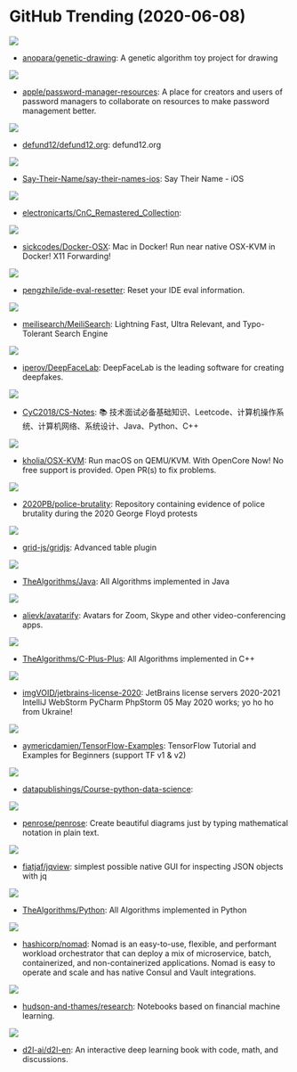# GitHub Trending (2020-06-08)

![](https://img.shields.io/badge/Python-New%20476-green?style=flat-square&logo=appveyor)
- [anopara/genetic-drawing](https://github.com/anopara/genetic-drawing): A genetic algorithm toy project for drawing

![](https://img.shields.io/badge/JavaScript-New%20882-green?style=flat-square&logo=appveyor)
- [apple/password-manager-resources](https://github.com/apple/password-manager-resources): A place for creators and users of password managers to collaborate on resources to make password management better.

![](https://img.shields.io/badge/JavaScript-New%2031-green?style=flat-square&logo=appveyor)
- [defund12/defund12.org](https://github.com/defund12/defund12.org): defund12.org

![](https://img.shields.io/badge/Swift-New%2057-green?style=flat-square&logo=appveyor)
- [Say-Their-Name/say-their-names-ios](https://github.com/Say-Their-Name/say-their-names-ios): Say Their Name - iOS

![](https://img.shields.io/badge/C%2B%2B-New%202-green?style=flat-square&logo=appveyor)
- [electronicarts/CnC_Remastered_Collection](https://github.com/electronicarts/CnC_Remastered_Collection): 

![](https://img.shields.io/badge/Dockerfile-New%20719-green?style=flat-square&logo=appveyor)
- [sickcodes/Docker-OSX](https://github.com/sickcodes/Docker-OSX): Mac in Docker! Run near native OSX-KVM in Docker! X11 Forwarding!

![](https://img.shields.io/badge/Java-New%2085-green?style=flat-square&logo=appveyor)
- [pengzhile/ide-eval-resetter](https://github.com/pengzhile/ide-eval-resetter): Reset your IDE eval information.

![](https://img.shields.io/badge/Rust-New%20213-green?style=flat-square&logo=appveyor)
- [meilisearch/MeiliSearch](https://github.com/meilisearch/MeiliSearch): Lightning Fast, Ultra Relevant, and Typo-Tolerant Search Engine

![](https://img.shields.io/badge/Python-New%20383-green?style=flat-square&logo=appveyor)
- [iperov/DeepFaceLab](https://github.com/iperov/DeepFaceLab): DeepFaceLab is the leading software for creating deepfakes.

![](https://img.shields.io/badge/Java-New%20187-green?style=flat-square&logo=appveyor)
- [CyC2018/CS-Notes](https://github.com/CyC2018/CS-Notes): 📚 技术面试必备基础知识、Leetcode、计算机操作系统、计算机网络、系统设计、Java、Python、C++

![](https://img.shields.io/badge/Shell-New%20165-green?style=flat-square&logo=appveyor)
- [kholia/OSX-KVM](https://github.com/kholia/OSX-KVM): Run macOS on QEMU/KVM. With OpenCore Now! No free support is provided. Open PR(s) to fix problems.

![](https://img.shields.io/badge/Go-New%20369-green?style=flat-square&logo=appveyor)
- [2020PB/police-brutality](https://github.com/2020PB/police-brutality): Repository containing evidence of police brutality during the 2020 George Floyd protests

![](https://img.shields.io/badge/TypeScript-New%20167-green?style=flat-square&logo=appveyor)
- [grid-js/gridjs](https://github.com/grid-js/gridjs): Advanced table plugin

![](https://img.shields.io/badge/Java-New%20136-green?style=flat-square&logo=appveyor)
- [TheAlgorithms/Java](https://github.com/TheAlgorithms/Java): All Algorithms implemented in Java

![](https://img.shields.io/badge/Python-New%20207-green?style=flat-square&logo=appveyor)
- [alievk/avatarify](https://github.com/alievk/avatarify): Avatars for Zoom, Skype and other video-conferencing apps.

![](https://img.shields.io/badge/C%2B%2B-New%20109-green?style=flat-square&logo=appveyor)
- [TheAlgorithms/C-Plus-Plus](https://github.com/TheAlgorithms/C-Plus-Plus): All Algorithms implemented in C++

![](https://img.shields.io/badge/VBScript-New%2073-green?style=flat-square&logo=appveyor)
- [imgVOID/jetbrains-license-2020](https://github.com/imgVOID/jetbrains-license-2020): JetBrains license servers 2020-2021 IntelliJ WebStorm PyCharm PhpStorm 05 May 2020 works; yo ho ho from Ukraine!

![](https://img.shields.io/badge/Jupyter%20Notebook-New%20134-green?style=flat-square&logo=appveyor)
- [aymericdamien/TensorFlow-Examples](https://github.com/aymericdamien/TensorFlow-Examples): TensorFlow Tutorial and Examples for Beginners (support TF v1 & v2)

![](https://img.shields.io/badge/Jupyter%20Notebook-New%2025-green?style=flat-square&logo=appveyor)
- [datapublishings/Course-python-data-science](https://github.com/datapublishings/Course-python-data-science): 

![](https://img.shields.io/badge/Haskell-New%20530-green?style=flat-square&logo=appveyor)
- [penrose/penrose](https://github.com/penrose/penrose): Create beautiful diagrams just by typing mathematical notation in plain text.

![](https://img.shields.io/badge/Go-New%20227-green?style=flat-square&logo=appveyor)
- [fiatjaf/jqview](https://github.com/fiatjaf/jqview): simplest possible native GUI for inspecting JSON objects with jq

![](https://img.shields.io/badge/Python-New%20199-green?style=flat-square&logo=appveyor)
- [TheAlgorithms/Python](https://github.com/TheAlgorithms/Python): All Algorithms implemented in Python

![](https://img.shields.io/badge/Go-New%2037-green?style=flat-square&logo=appveyor)
- [hashicorp/nomad](https://github.com/hashicorp/nomad): Nomad is an easy-to-use, flexible, and performant workload orchestrator that can deploy a mix of microservice, batch, containerized, and non-containerized applications. Nomad is easy to operate and scale and has native Consul and Vault integrations.

![](https://img.shields.io/badge/Jupyter%20Notebook-New%2072-green?style=flat-square&logo=appveyor)
- [hudson-and-thames/research](https://github.com/hudson-and-thames/research): Notebooks based on financial machine learning.

![](https://img.shields.io/badge/Python-New%20198-green?style=flat-square&logo=appveyor)
- [d2l-ai/d2l-en](https://github.com/d2l-ai/d2l-en): An interactive deep learning book with code, math, and discussions.

